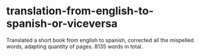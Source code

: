 # translation-from-english-to-spanish-or-viceversa
Translated a short book from english to spanish, corrected all the mispelled words, adapting quantity of pages. 8135 words in total.
